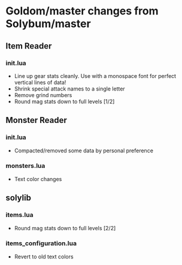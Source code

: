 # Goldom/master changes from Solybum/master

## Item Reader
### init.lua
* Line up gear stats cleanly. Use with a monospace font for perfect vertical lines of data!
* Shrink special attack names to a single letter
* Remove grind numbers
* Round mag stats down to full levels [1/2]

## Monster Reader
### init.lua
* Compacted/removed some data by personal preference
### monsters.lua
* Text color changes

## solylib
### items.lua
* Round mag stats down to full levels [2/2]
### items_configuration.lua
* Revert to old text colors
